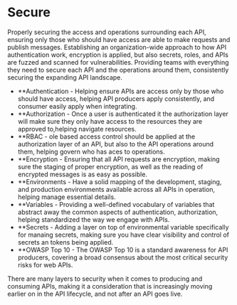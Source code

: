 # Secure
Properly securing the access and operations surrounding each API, ensuring only those who should have access are able to make requests and publish messages. Establishing an organization-wide approach to how API authentication work, encryption is applied, but also secrets, roles, and APIs are fuzzed and scanned for vulnerabilities. Providing teams with everything they need to secure each API and the operations around them, consistently securing the expanding API landscape.

- **Authentication - Helping ensure APIs are access only by those who should have access, helping API producers apply consistently, and consumer easily apply when integrating.
- **Authorization - Once a user is authenticated it the authorization layer will make sure they only have access to the resources they are approved to,helping navigate resources.
- **RBAC - ole based access control should be applied at the authorization layer of an API, but also to the API operations around them, helping govern who has aces to operations.
- **Encryption - Ensuring that all API requests are encryption, making sure the staging of proper encryption, as well as the reading of encrypted messages is as easy as possible.
- **Environments - Have a solid mapping of the development, staging, and production environments available across all APIs in operation, helping manage essential details.
- **Variables - Providing a well-defined vocabulary of variables that abstract away the common aspects of authentication, authorization, helping standardized the way we engage with APIs.
- **Secrets - Adding a layer on top of environmental variable specifically for manaing secrets, making sure you have clear visibility and control of secrets an tokens being applied.
- **OWASP Top 10  - The OWASP Top 10 is a standard awareness for API producers, covering a broad consensus about the most critical security risks for web APIs.

There are many layers to security when it comes to producing and consuming APIs, making it a consideration that is increasingly moving earlier on in the API lifecycle, and not after an API goes live.
